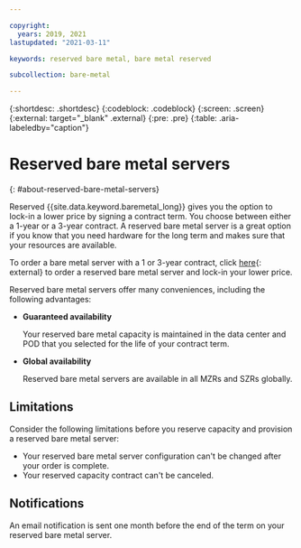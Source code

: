 ```yaml
---

copyright:
  years: 2019, 2021
lastupdated: "2021-03-11"

keywords: reserved bare metal, bare metal reserved

subcollection: bare-metal

---
```


{:shortdesc: .shortdesc}
{:codeblock: .codeblock}
{:screen: .screen}
{:external: target="_blank" .external}
{:pre: .pre}
{:table: .aria-labeledby="caption"}

# Reserved bare metal servers
{: #about-reserved-bare-metal-servers}

Reserved {{site.data.keyword.baremetal_long}} gives you the option to lock-in a lower price by signing a contract term. You choose between either a 1-year or a 3-year contract. A reserved bare metal server is a great option if you know that you need hardware for the long term and makes sure that your resources are available. 

To order a bare metal server with a 1 or 3-year contract, click [here](https://cloud.ibm.com/gen1/infrastructure/provision/bm?type=reserved){: external} to order a reserved bare metal server and lock-in your lower price.

Reserved bare metal servers offer many conveniences, including the following advantages:

* **Guaranteed availability**

  Your reserved bare metal capacity is maintained in the data center and POD that you selected for the life of your contract term.

* **Global availability**

   Reserved bare metal servers are available in all MZRs and SZRs globally. 

## Limitations

Consider the following limitations before you reserve capacity and provision a reserved bare metal server:

* Your reserved bare metal server configuration can't be changed after your order is complete. 
* Your reserved capacity contract can't be canceled.

## Notifications

An email notification is sent one month before the end of the term on your reserved bare metal server.
